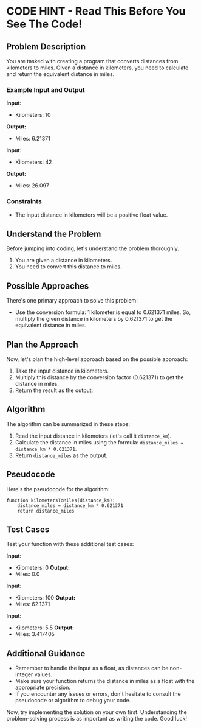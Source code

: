 # CODE HINT - Read This Before You See The Code!

## Problem Description
You are tasked with creating a program that converts distances from kilometers to miles. Given a distance in kilometers, you need to calculate and return the equivalent distance in miles.

### Example Input and Output
**Input:**
- Kilometers: 10

**Output:**
- Miles: 6.21371

**Input:**
- Kilometers: 42

**Output:**
- Miles: 26.097

### Constraints
- The input distance in kilometers will be a positive float value.

## Understand the Problem
Before jumping into coding, let's understand the problem thoroughly.

1. You are given a distance in kilometers.
2. You need to convert this distance to miles.

## Possible Approaches
There's one primary approach to solve this problem:
- Use the conversion formula: 1 kilometer is equal to 0.621371 miles. So, multiply the given distance in kilometers by 0.621371 to get the equivalent distance in miles.

## Plan the Approach
Now, let's plan the high-level approach based on the possible approach:

1. Take the input distance in kilometers.
2. Multiply this distance by the conversion factor (0.621371) to get the distance in miles.
3. Return the result as the output.

## Algorithm
The algorithm can be summarized in these steps:

1. Read the input distance in kilometers (let's call it `distance_km`).
2. Calculate the distance in miles using the formula: `distance_miles = distance_km * 0.621371`.
3. Return `distance_miles` as the output.

## Pseudocode
Here's the pseudocode for the algorithm:

```
function kilometersToMiles(distance_km):
    distance_miles = distance_km * 0.621371
    return distance_miles
```

## Test Cases
Test your function with these additional test cases:

**Input:**
- Kilometers: 0
**Output:**
- Miles: 0.0

**Input:**
- Kilometers: 100
**Output:**
- Miles: 62.1371

**Input:**
- Kilometers: 5.5
**Output:**
- Miles: 3.417405

## Additional Guidance
- Remember to handle the input as a float, as distances can be non-integer values.
- Make sure your function returns the distance in miles as a float with the appropriate precision.
- If you encounter any issues or errors, don't hesitate to consult the pseudocode or algorithm to debug your code.

Now, try implementing the solution on your own first. Understanding the problem-solving process is as important as writing the code. Good luck!